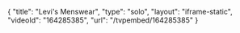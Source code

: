 {
    "title": "Levi's Menswear",
    "type": "solo",
    "layout": "iframe-static",
    "videoId": "164285385",
    "url": "\/tvpembed\/164285385"
}